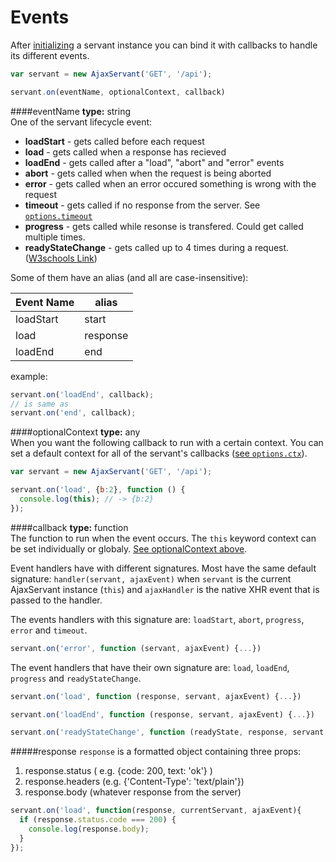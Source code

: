 Events
======
After [initializing](./init.md#create) a servant instance you can bind it with callbacks to handle its different events.

```js
var servant = new AjaxServant('GET', '/api');

servant.on(eventName, optionalContext, callback)
```


####eventName
**type:** string  
One of the servant lifecycle event:
* **loadStart** - gets called before each request
* **load** - gets called when a response has recieved
* **loadEnd** - gets called after a "load", "abort" and "error" events
* **abort** - gets called when when the request is being aborted
* **error** - gets called when an error occured something is wrong with the request
* **timeout** - gets called if no response from the server. See [`options.timeout`](./init.md#timeout)
* **progress** - gets called while resonse is transfered. Could get called multiple times.
* **readyStateChange** - gets called up to 4 times during a request. ([W3schools  Link](http://www.w3schools.com/ajax/ajax_xmlhttprequest_onreadystatechange.asp))

Some of them have an alias (and all are case-insensitive):

| Event Name |  alias   |
|------------|----------|
| loadStart  | start    |
| load       | response |
| loadEnd    | end      |

example:  
```js
servant.on('loadEnd', callback);
// is same as
servant.on('end', callback);
```


####optionalContext
**type:** any  
When you want the following callback to run with a certain context. You can set a default context for all of the servant's callbacks ([see `options.ctx`](./init.md#ctx)).
```js
var servant = new AjaxServant('GET', '/api');

servant.on('load', {b:2}, function () {
  console.log(this); // -> {b:2}
});
```


####callback
**type:** function  
The function to run when the event occurs. The `this` keyword context can be set individually or globaly. [See optionalContext above](#optionalcontext).  

Event handlers have with different signatures. Most have the same default signature: `handler(servant, ajaxEvent)` when `servant` is the current AjaxServant instance (`this`) and `ajaxHandler` is the native XHR event that is passed to the handler.

The events handlers with this signature are: `loadStart`, `abort`, `progress`, `error` and `timeout`.
```js
servant.on('error', function (servant, ajaxEvent) {...})
```

The event handlers that have their own signature are: `load`, `loadEnd`, `progress` and `readyStateChange`.
```js
servant.on('load', function (response, servant, ajaxEvent) {...})

servant.on('loadEnd', function (response, servant, ajaxEvent) {...})

servant.on('readyStateChange', function (readyState, response, servant, ajaxEvent) {...})
```


#####response
`response` is a formatted object containing three props:

1. response.status ( e.g. {code: 200, text: 'ok'} )
2. response.headers (e.g. {'Content-Type': 'text/plain'})
3. response.body (whatever response from the server)

```js
servant.on('load', function(response, currentServant, ajaxEvent){
  if (response.status.code === 200) {
    console.log(response.body);
  }
});
